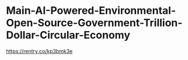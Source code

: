 # Main-AI-Powered-Environmental-Open-Source-Government-Trillion-Dollar-Circular-Economy
https://rentry.co/kp3bmk3e
